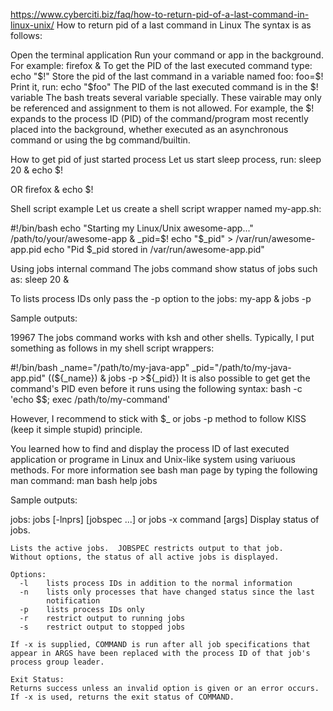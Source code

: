 
https://www.cyberciti.biz/faq/how-to-return-pid-of-a-last-command-in-linux-unix/
How to return pid of a last command in Linux
The syntax is as follows:

Open the terminal application
Run your command or app in the background. For example: firefox &
To get the PID of the last executed command type: echo "$!"
Store the pid of the last command in a variable named foo: foo=$!
Print it, run: echo "$foo"
The PID of the last executed command is in the $! variable
The bash treats several variable specially. These vairable may only be referenced and assignment to them is not allowed. For example, the $! expands to the process ID (PID) of the command/program most recently placed into the background, whether executed as an asynchronous command or using the bg command/builtin.

How to get pid of just started process
Let us start sleep process, run:
sleep 20 &
echo $!

OR
firefox &
echo $!

Shell script example
Let us create a shell script wrapper named my-app.sh:

#!/bin/bash
echo "Starting my Linux/Unix awesome-app..."
/path/to/your/awesome-app &
_pid=$! 
echo "$_pid" > /var/run/awesome-app.pid
echo "Pid $_pid stored in /var/run/awesome-app.pid"

Using jobs internal command
The jobs command show status of jobs such as:
sleep 20 &

To lists process IDs only pass the -p option to the jobs:
my-app &
jobs -p

Sample outputs:

19967
The jobs command works with ksh and other shells. Typically, I put something as follows in my shell script wrappers:

#!/bin/bash
_name="/path/to/my-java-app"
_pid="/path/to/my-java-app.pid"
((${_name}) & jobs -p >${_pid})
It is also possible to get get the command's PID even before it runs using the following syntax:
bash -c 'echo $$; exec /path/to/my-command'

However, I recommend to stick with $_ or jobs -p method to follow KISS (keep it simple stupid) principle.

You learned how to find and display the process ID of last executed application or programe in Linux and Unix-like system using variuous methods. For more information see bash man page by typing the following man command:
man bash
help jobs

Sample outputs:

jobs: jobs [-lnprs] [jobspec ...] or jobs -x command [args]
    Display status of jobs.
 
    Lists the active jobs.  JOBSPEC restricts output to that job.
    Without options, the status of all active jobs is displayed.
 
    Options:
      -l	lists process IDs in addition to the normal information
      -n	lists only processes that have changed status since the last
    		notification
      -p	lists process IDs only
      -r	restrict output to running jobs
      -s	restrict output to stopped jobs
 
    If -x is supplied, COMMAND is run after all job specifications that
    appear in ARGS have been replaced with the process ID of that job's
    process group leader.
 
    Exit Status:
    Returns success unless an invalid option is given or an error occurs.
    If -x is used, returns the exit status of COMMAND.